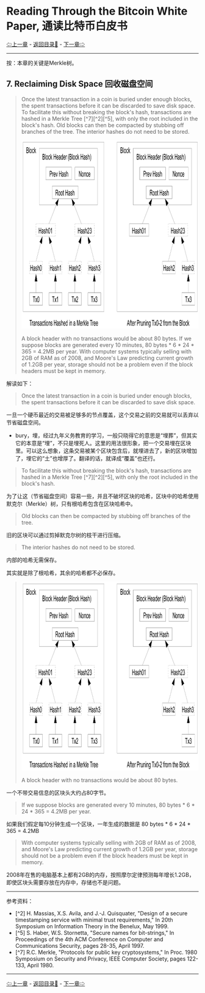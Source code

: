 # Reading Through the Bitcoin White Paper, 通读比特币白皮书

[⇦上一章](wp06.md) - [返回目录📖](whitepaper.md) - [下一章⇨](wp08.md)

---

按：本章的关键是Merkle树。

## 7. Reclaiming Disk Space 回收磁盘空间

> Once the latest transaction in a coin is buried under enough blocks, the spent transactions before it can be discarded to save disk space. To facilitate this without breaking the block's hash, transactions are hashed in a Merkle Tree [^7][^2][^5], with only the root included in the block's hash. Old blocks can then be compacted by stubbing off branches of the tree. The interior hashes do not need to be stored.
> 
> <img loading="lazy" alt="" src="../images/bitcoin-paper-p4-img1-900.png" class="aligncenter size-full" width="900" height="494">
>
> A block header with no transactions would be about 80 bytes. If we suppose blocks are generated every 10 minutes, 80 bytes * 6 * 24 * 365 = 4.2MB per year. With computer systems typically selling with 2GB of RAM as of 2008, and Moore's Law predicting current growth of 1.2GB per year, storage should not be a problem even if the block headers must be kept in memory.

解读如下：

> Once the latest transaction in a coin is buried under enough blocks, the spent transactions before it can be discarded to save disk space. 

一旦一个硬币最近的交易被足够多的节点覆盖，这个交易之前的交易就可以丢弃以节省磁盘空间。

* bury，埋，经过九年义务教育的学习，一般只晓得它的意思是“埋葬”，但其实它的本意是“埋”，不只是埋死人。这里的用法很形象，把一个交易埋在区块里。可以这么想象，这条交易被某个区块包含后，就埋进去了，新的区块增加了，埋它的“土”也增厚了。翻译的话，就译成“覆盖”也还行。

> To facilitate this without breaking the block's hash, transactions are hashed in a Merkle Tree [^7][^2][^5], with only the root included in the block's hash. 

为了让这（节省磁盘空间）容易一些，并且不破坏区块的哈希，区块中的哈希使用默克尔（Merkle）树，只有根哈希包含在区块哈希中。

> Old blocks can then be compacted by stubbing off branches of the tree. 

旧的区块可以通过剪掉默克尔树的枝干进行压缩。

> The interior hashes do not need to be stored.

内部的哈希无需保存。

其实就是除了根哈希，其余的哈希都不必保存。

> 
> <img loading="lazy" alt="" src="../images/bitcoin-paper-p4-img1-900.png" class="aligncenter size-full" width="900" height="494">
>
> A block header with no transactions would be about 80 bytes. 

一个不带交易信息的区块头大约占80字节。

> If we suppose blocks are generated every 10 minutes, 80 bytes * 6 * 24 * 365 = 4.2MB per year. 

如果我们假定每10分钟生成一个区块，一年生成的数据是 80 bytes * 6 * 24 * 365 = 4.2MB

> With computer systems typically selling with 2GB of RAM as of 2008, and Moore's Law predicting current growth of 1.2GB per year, storage should not be a problem even if the block headers must be kept in memory.

2008年在售的电脑基本上都有2GB的内存，按照摩尔定律预测每年增长1.2GB，即使区块头需要存放在内存中，存储也不是问题。

---

参考资料：

* [^2] H. Massias, X.S. Avila, and J.-J. Quisquater, "Design of a secure timestamping service with minimal trust requirements," In 20th Symposium on Information Theory in the Benelux, May 1999.
* [^5] S. Haber, W.S. Stornetta, "Secure names for bit-strings," In Proceedings of the 4th ACM Conference on Computer and Communications Security, pages 28-35, April 1997.
* [^7] R.C. Merkle, "Protocols for public key cryptosystems," In Proc. 1980 Symposium on Security and Privacy, IEEE Computer Society, pages 122-133, April 1980.

---

[⇦上一章](wp06.md) - [返回目录📖](whitepaper.md) - [下一章⇨](wp08.md)
